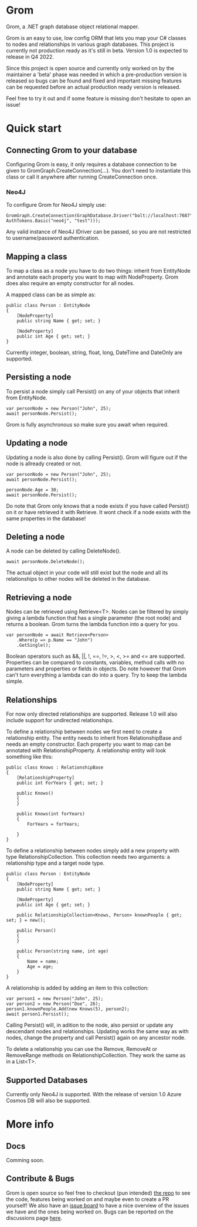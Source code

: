 # Grom
Grom, a .NET graph database object relational mapper.

Grom is an easy to use, low config ORM that lets you map your C# classes to nodes and relationships in various graph databases.
This project is currently not production ready as it's still in beta. Version 1.0 is expected to release in Q4 2022. 

Since this project is open source and currently only worked on by the maintainer a 'beta' phase was needed in which a pre-production version is released so bugs can be found and fixed and important missing features can be requested before an actual production ready version is released.

Feel free to try it out and if some feature is missing don't hesitate to open an issue!  

# Quick start

## Connecting Grom to your database

Configuring Grom is easy, it only requires a database connection to be given to GromGraph.CreateConnection(...). You don't need to instantiate this class or call it anywhere after running CreateConnection once.

### Neo4J
To configure Grom for Neo4J simply use:
```
GromGraph.CreateConnection(GraphDatabase.Driver("bolt://localhost:7687", AuthTokens.Basic("neo4j", "test")));
```
Any valid instance of Neo4J IDriver can be passed, so you are not restricted to username/password authentication.

## Mapping a class
To map a class as a node you have to do two things: inherit from EntityNode and annotate each property you want to map with NodeProperty. Grom does also require an empty constructor for all nodes.

A mapped class can be as simple as:
```
public class Person : EntityNode
{
    [NodeProperty]
    public string Name { get; set; }

    [NodeProperty]
    public int Age { get; set; }
}
```
Currently integer, boolean, string, float, long, DateTime and DateOnly are supported.

## Persisting a node

To persist a node simply call Persist() on any of your objects that inherit from EntityNode.
```
var personNode = new Person("John", 25);
await personNode.Persist();
```
Grom is fully asynchronous so make sure you await when required. 

## Updating a node

Updating a node is also done by calling Persist(). Grom will figure out if the node is allready created or not. 
```
var personNode = new Person("John", 25);
await personNode.Persist();

personNode.Age = 30;
await personNode.Persist();
```
Do note that Grom only knows that a node exists if you have called Persist() on it or have retrieved it with Retrieve. It wont check if a node exists with the same properties in the database! 

## Deleting a node

A node can be deleted by calling DeleteNode().
```
await personNode.DeleteNode();
```
The actual object in your code will still exist but the node and all its relationships to other nodes will be deleted in the database.

## Retrieving a node

Nodes can be retrieved using Retrieve\<T>. Nodes can be filtered by simply giving a lambda function that has a single parameter (the root node) and returns a boolean. Grom turns the lambda function into a query for you.
```
var personNode = await Retrieve<Person>
    .Where(p => p.Name == "John")
    .GetSingle();
```    
Boolean operators such as &&, ||, !, ==, !=, >, <, >= and <= are supported. Properties can be compared to constants, variables, method calls with no parameters and properties or fields in objects. Do note however that Grom can't turn everything a lambda can do into a query. Try to keep the lambda simple.

## Relationships

For now only directed relationships are supported. Release 1.0 will also include support for undirected relationships.

To define a relationship between nodes we first need to create a relationship entity. The entity needs to inherit from RelationshipBase and needs an empty constructor. Each property you want to map can be annotated with RelationshipProperty. A relationship entity will look something like this:
```
public class Knows : RelationshipBase
{
    [RelationshipProperty]
    public int ForYears { get; set; }

    public Knows()
    {
    }

    public Knows(int forYears)
    {
        ForYears = forYears;

    }
}
```
To define a relationship between nodes simply add a new property with type RelationshipCollection. This collection needs two arguments: a relationship type and a target node type. 
```
public class Person : EntityNode
{
    [NodeProperty]
    public string Name { get; set; }

    [NodeProperty]
    public int Age { get; set; }

    public RelationshipCollection<Knows, Person> knownPeople { get; set; } = new();

    public Person()
    {
    }

    public Person(string name, int age)
    {
        Name = name;
        Age = age;
    }
}
```

A relationship is added by adding an item to this collection: 
```
var person1 = new Person("John", 25);
var person2 = new Person("Doe", 26);
person1.knownPeople.Add(new Knows(5), person2);
await person1.Persist();
```
Calling Persist() will, in adition to the node, also persist or update any descendant nodes and relationships. Updating works the same way as with nodes, change the property and call Persist() again on any ancestor node.

To delete a relationship you can use the Remove, RemoveAt or RemoveRange methods on RelationshipCollection. They work the same as in a List\<T>. 

## Supported Databases

Currently only Neo4J is supported. With the release of version 1.0 Azure Cosmos DB will also be supported.

# More info

## Docs

Comming soon.

## Contribute & Bugs

Grom is open source so feel free to checkout (pun intended) [the repo](https://github.com/okanok/grom) to see the code, features being worked on and maybe even to create a PR yourself! We also have an [issue board](https://github.com/okanok/grom/projects/1) to have a nice overview of the issues we have and the ones being worked on. Bugs can be reported on the discussions page [here](https://github.com/okanok/grom/discussions).